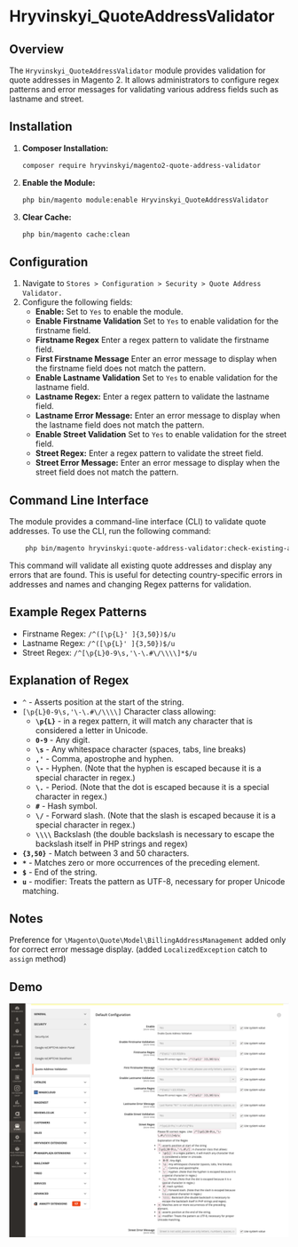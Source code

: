 # Hryvinskyi_QuoteAddressValidator

## Overview

The `Hryvinskyi_QuoteAddressValidator` module provides validation for quote addresses in Magento 2. It allows administrators to configure regex patterns and error messages for validating various address fields such as lastname and street.

## Installation

1. **Composer Installation:**
   ```bash
   composer require hryvinskyi/magento2-quote-address-validator
    ```
2. **Enable the Module:**
    ```bash
    php bin/magento module:enable Hryvinskyi_QuoteAddressValidator
    ```
3. **Clear Cache:**
    ```bash
    php bin/magento cache:clean
    ```
   
## Configuration

1. Navigate to `Stores > Configuration > Security > Quote Address Validator.`
2. Configure the following fields:
    - **Enable:** Set to `Yes` to enable the module.
    - **Enable Firstname Validation** Set to `Yes` to enable validation for the firstname field.
    - **Firstname Regex** Enter a regex pattern to validate the firstname field.
    - **First Firstname Message** Enter an error message to display when the firstname field does not match the pattern.
    - **Enable Lastname Validation** Set to `Yes` to enable validation for the lastname field.
    - **Lastname Regex:** Enter a regex pattern to validate the lastname field.
    - **Lastname Error Message:** Enter an error message to display when the lastname field does not match the pattern.
    - **Enable Street Validation** Set to `Yes` to enable validation for the street field.
    - **Street Regex:** Enter a regex pattern to validate the street field.
    - **Street Error Message:** Enter an error message to display when the street field does not match the pattern.

## Command Line Interface

The module provides a command-line interface (CLI) to validate quote addresses. To use the CLI, run the following command:

```bash
    php bin/magento hryvinskyi:quote-address-validator:check-existing-addresses
```

This command will validate all existing quote addresses and display any errors that are found.
This is useful for detecting country-specific errors in addresses and names and changing Regex patterns for validation.

## Example Regex Patterns

 - Firstname Regex: `/^([\p{L}' ]{3,50})$/u`
 - Lastname Regex: `/^([\p{L}' ]{3,50})$/u`
 - Street Regex: `/^[\p{L}0-9\s,'\-\.#\/\\\\]*$/u`

## Explanation of Regex

 - `^` - Asserts position at the start of the string.
 - `[\p{L}0-9\s,'\-\.#\/\\\\]` Character class allowing:
    - **`\p{L}`** - in a regex pattern, it will match any character that is considered a letter in Unicode.
    - **`0-9`** - Any digit.
    - **`\s`** - Any whitespace character (spaces, tabs, line breaks)
    - **`,'`** - Comma, apostrophe and hyphen.
    - **`\-`** - Hyphen. (Note that the hyphen is escaped because it is a special character in regex.)
    - **`\.`** - Period. (Note that the dot is escaped because it is a special character in regex.)
    - **`#`** - Hash symbol.
    - **`\/`** - Forward slash. (Note that the slash is escaped because it is a special character in regex.)
    - **`\\\\`**  Backslash (the double backslash is necessary to escape the backslash itself in PHP strings and regex)
 - **`{3,50}`** - Match between 3 and 50 characters.
 - **`*`** - Matches zero or more occurrences of the preceding element.
 - **`$`** - End of the string.
 - **`u`** - modifier: Treats the pattern as UTF-8, necessary for proper Unicode matching.


## Notes

Preference for `\Magento\Quote\Model\BillingAddressManagement` added only for correct error message display. (added `LocalizedException` catch to `assign` method)

## Demo

![Admin](./docs/images/configuration_settings_stores_magento_admin.png)
